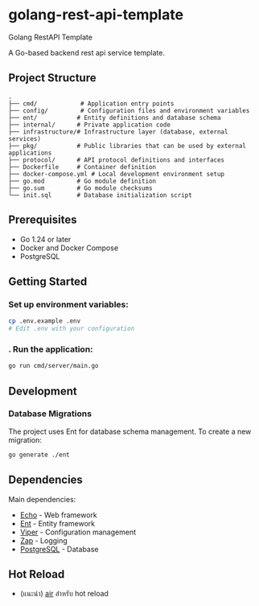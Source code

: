 # golang-rest-api-template
Golang RestAPI Template

A Go-based backend rest api service template.

## Project Structure

```
.
├── cmd/            # Application entry points
├── config/         # Configuration files and environment variables
├── ent/           # Entity definitions and database schema
├── internal/      # Private application code
├── infrastructure/# Infrastructure layer (database, external services)
├── pkg/           # Public libraries that can be used by external applications
├── protocol/      # API protocol definitions and interfaces
├── Dockerfile     # Container definition
├── docker-compose.yml # Local development environment setup
├── go.mod         # Go module definition
├── go.sum         # Go module checksums
└── init.sql       # Database initialization script
```

## Prerequisites

- Go 1.24 or later
- Docker and Docker Compose
- PostgreSQL

## Getting Started

### Set up environment variables:

   ```bash
   cp .env.example .env
   # Edit .env with your configuration
   ```

### . Run the application:
   ```bash
   go run cmd/server/main.go
   ```

## Development

### Database Migrations

The project uses Ent for database schema management. To create a new migration:

```bash
go generate ./ent
```

## Dependencies

Main dependencies:

- [Echo](https://github.com/labstack/echo) - Web framework
- [Ent](https://entgo.io/) - Entity framework
- [Viper](https://github.com/spf13/viper) - Configuration management
- [Zap](https://go.uber.org/zap) - Logging
- [PostgreSQL](https://www.postgresql.org/) - Database

## Hot Reload 
- (แนะนำ) [air](https://github.com/cosmtrek/air) สำหรับ hot reload

